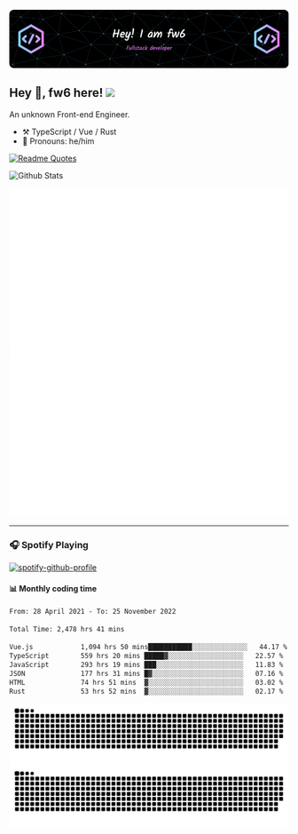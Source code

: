 ![Header](github-header-image.png)

## Hey 👋, fw6 here! <img src="https://github.githubassets.com/images/mona-whisper.gif" height="24" />


An unknown Front-end Engineer.

-   :hammer_and_pick: TypeScript / Vue / Rust
-   :man: Pronouns: he/him


[![Readme Quotes](https://quotes-github-readme.vercel.app/api?type=horizontal&theme=algolia)](https://github.com/piyushsuthar/github-readme-quotes)



![Github Stats](https://github-readme-stats.vercel.app/api?username=fw6&bg_color=30,e96443,904e95&title_color=fff&text_color=fff)

![](https://raw.githubusercontent.com/fw6/github-stats-transparent/output/generated/overview.svg)
![](https://raw.githubusercontent.com/fw6/github-stats-transparent/output/generated/languages.svg)


---

### 🎧 Spotify Playing

<!-- ![spotify-github-profile](/img/default.svg) -->

[![spotify-github-profile](https://spotify-github-profile.vercel.app/api/view?uid=r6wn4hdvypv0lkzyrj0e0pjct&cover_image=true&theme=default&bar_color=53b14f&bar_color_cover=true)](https://github.com/kittinan/spotify-github-profile)
#### :bar_chart: Monthly coding time

<!--START_SECTION:waka-->

```text
From: 28 April 2021 - To: 25 November 2022

Total Time: 2,478 hrs 41 mins

Vue.js            1,094 hrs 50 mins███████████░░░░░░░░░░░░░░   44.17 %
TypeScript        559 hrs 20 mins █████▓░░░░░░░░░░░░░░░░░░░   22.57 %
JavaScript        293 hrs 19 mins ███░░░░░░░░░░░░░░░░░░░░░░   11.83 %
JSON              177 hrs 31 mins █▓░░░░░░░░░░░░░░░░░░░░░░░   07.16 %
HTML              74 hrs 51 mins  ▓░░░░░░░░░░░░░░░░░░░░░░░░   03.02 %
Rust              53 hrs 52 mins  ▓░░░░░░░░░░░░░░░░░░░░░░░░   02.17 %
```

<!--END_SECTION:waka-->




![github contribution grid snake animation](https://raw.githubusercontent.com/platane/platane/output/github-contribution-grid-snake-dark.svg#gh-dark-mode-only)![github contribution grid snake animation](https://raw.githubusercontent.com/platane/platane/output/github-contribution-grid-snake.svg#gh-light-mode-only)

